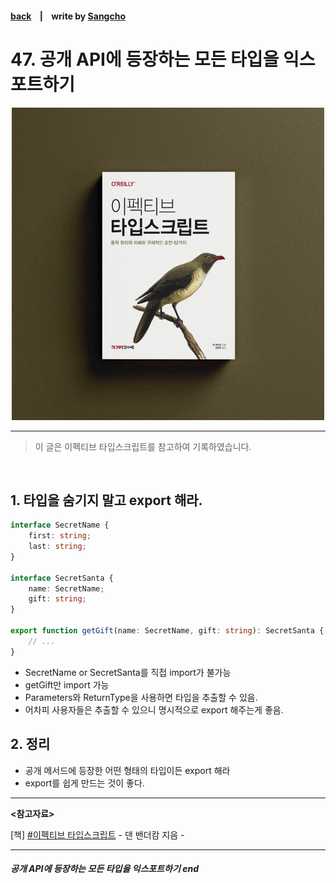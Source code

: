 #### [back](../../../README.md) &nbsp;&nbsp; | &nbsp;&nbsp; write by [Sangcho](sangcho)

# 47. 공개 API에 등장하는 모든 타입을 익스포트하기

<p align="center" style="width:500px; margin: 0 auto">
    <img src="../../image/main.png">
</p>

---

> 이 글은 이펙티브 타입스크립트를 참고하여 기록하였습니다.

<br>

## 1. 타입을 숨기지 말고 export 해라.

```typescript
interface SecretName {
    first: string;
    last: string;
}

interface SecretSanta {
    name: SecretName;
    gift: string;
}

export function getGift(name: SecretName, gift: string): SecretSanta {
    // ...
}
```
- SecretName or SecretSanta를 직접 import가 불가능 
- getGift만 import 가능
- Parameters와 ReturnType을 사용하면 타입을 추출할 수 있음.
- 어차피 사용자들은 추출할 수 있으니 명시적으로 export 해주는게 좋음.


## 2. 정리

- 공개 메서드에 등장한 어떤 형태의 타입이든 export 해라
- export를 쉽게 만드는 것이 좋다.

---

<strong><참고자료></strong>

[책] [#이펙티브 타입스크립트][effective-typescript] - 댄 밴더캄 지음 -

---

##### 공개 API에 등장하는 모든 타입을 익스포트하기 end

[effective-typescript]: https://www.aladin.co.kr/shop/wproduct.aspx?ItemId=273193135&start=slayer
